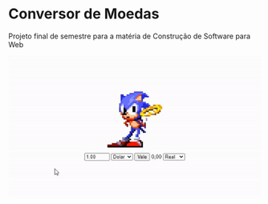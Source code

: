 # Conversor de Moedas

Projeto final de semestre para a matéria de Construção de Software para Web

<p align="center">
  <img src="conversor.gif" alt="animated" />
</p>
